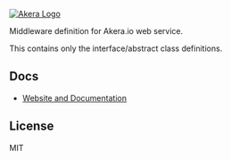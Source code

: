 [![Akera Logo](http://akera.io/logo.png)](http://akera.io/)

Middleware definition for Akera.io web service.

This contains only the interface/abstract class definitions.

## Docs

  * [Website and Documentation](http://akera.io/)

## License
	
MIT 

  	